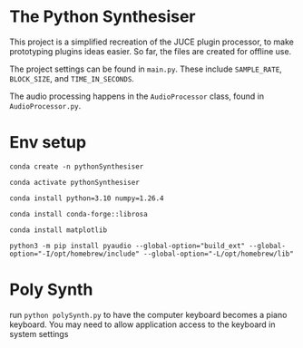 # The Python Synthesiser

This project is a simplified recreation of the JUCE plugin processor, to make prototyping plugins ideas easier. So far, the files are created for offline use.

The project settings can be found in `main.py`. These include `SAMPLE_RATE`, `BLOCK_SIZE`, and `TIME_IN_SECONDS`.

The audio processing happens in the `AudioProcessor` class, found in `AudioProcessor.py`.

# Env setup

`conda create -n pythonSynthesiser`

`conda activate pythonSynthesiser`

`conda install python=3.10 numpy=1.26.4`

`conda install conda-forge::librosa`

`conda install matplotlib`

`python3 -m pip install pyaudio --global-option="build_ext" --global-option="-I/opt/homebrew/include" --global-option="-L/opt/homebrew/lib"`

# Poly Synth

run `python polySynth.py`
to have the computer keyboard becomes a piano keyboard. You may need to allow application access to the keyboard in system settings
